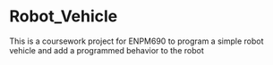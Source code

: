 # Robot_Vehicle
This is a coursework project for ENPM690 to program a simple robot vehicle and add a programmed behavior to the robot
